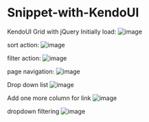 # Snippet-with-KendoUI
KendoUI Grid with jQuery
Initially load:
![image](https://user-images.githubusercontent.com/114952538/193676348-0013c777-03d6-4bfa-957d-1445064fd68e.png)

sort action: 
![image](https://user-images.githubusercontent.com/114952538/193676446-3791878a-2c59-49a6-a77e-999244110899.png)

filter action:
![image](https://user-images.githubusercontent.com/114952538/193676518-e0dd70f1-4572-4060-a357-b6749f21f0d1.png)

page navigation:
![image](https://user-images.githubusercontent.com/114952538/193676590-c226e02e-d535-414d-9ef4-25572bd49e4d.png)

Drop down list
![image](https://user-images.githubusercontent.com/114952538/193892145-3ea1d297-5983-4832-b70b-6f709668ffc7.png)

Add one more column for link
![image](https://user-images.githubusercontent.com/114952538/193892378-0596f6cc-750a-4440-b83d-12df2e565c18.png)

dropdown filtering
![image](https://user-images.githubusercontent.com/114952538/193892523-9495f7f1-4ef0-4bb6-a49a-d80a27821d6c.png)
